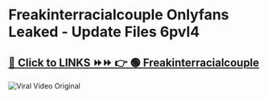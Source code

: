
 # Freakinterracialcouple Onlyfans Leaked - Update Files 6pvl4

## <h2><a href="https://clipsfans.com/Freakinterracialcouple&ref=git">🔗 Click to LINKS ⏩⏩ 👉 🟢 Freakinterracialcouple </a></h2>

<a href="https://clipsfans.com/Freakinterracialcouple&ref=git" rel="nofollow" data-target="animated-image.originalLink"><img src="https://i.ibb.co.com/xMMVF88/686577567.gif" alt="Viral Video Original" style="max-width: 100%; display: inline-block;" data-target="animated-image.originalImage"></a>

